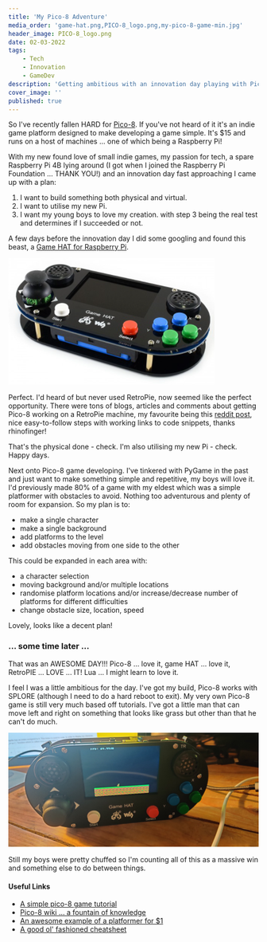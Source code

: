 ```yaml
---
title: 'My Pico-8 Adventure'
media_order: 'game-hat.png,PICO-8_logo.png,my-pico-8-game-min.jpg'
header_image: PICO-8_logo.png
date: 02-03-2022
tags:
    - Tech
    - Innovation
    - GameDev
description: 'Getting ambitious with an innovation day playing with Pico-8 and a Raspberry Pi + Game HAT'
cover_image: ''
published: true
---
```


So I've recently fallen HARD for [Pico-8](https://www.lexaloffle.com/pico-8.php). If you've not heard of it it's an indie game platform designed to make developing a game simple. It's $15 and runs on a host of machines ... one of which being a Raspberry Pi!

With my new found love of small indie games, my passion for tech, a spare Raspberry Pi 4B lying around (I got when I joined the Raspberry Pi Foundation ... THANK YOU!) and an innovation day fast approaching I came up with a plan:
1. I want to build something both physical and virtual.
2. I want to utilise my new Pi.
3. I want my young boys to love my creation.
with step 3 being the real test and determines if I succeeded or not.

A few days before the innovation day I did some googling and found this beast, a [Game HAT for Raspberry Pi](https://www.waveshare.com/game-hat.htm).

![raspberry-pi-game-hat](game-hat.png)

Perfect. I'd heard of but never used RetroPie, now seemed like the perfect opportunity. There were tons of blogs, articles and comments about getting Pico-8 working on a RetroPie machine, my favourite being this [reddit post](https://www.reddit.com/r/RetroPie/comments/lurmu0/pico8_in_retropie_easy_uptodate_tutorial_with/), nice easy-to-follow steps with working links to code snippets, thanks rhinofinger!

That's the physical done - check. I'm also utilising my new Pi - check. Happy days.

Next onto Pico-8 game developing. I've tinkered with PyGame in the past and just want to make something simple and repetitive, my boys will love it. I'd previously made 80% of a game with my eldest which was a simple platformer with obstacles to avoid. Nothing too adventurous and plenty of room for expansion. So my plan is to:
- make a single character
- make a single background
- add platforms to the level
- add obstacles moving from one side to the other

This could be expanded in each area with:
- a character selection
- moving background and/or multiple locations
- randomise platform locations and/or increase/decrease number of platforms for different difficulties
- change obstacle size, location, speed

Lovely, looks like a decent plan!

### ... some time later ...

That was an AWESOME DAY!!! Pico-8 ... love it, game HAT ... love it, RetroPIE ... LOVE ... IT! Lua ... I might learn to love it.

I feel I was a little ambitious for the day. I've got my build, Pico-8 works with SPLORE (although I need to do a hard reboot to exit). My very own Pico-8 game is still very much based off tutorials. I've got a little man that can move left and right on something that looks like grass but other than that he can't do much.

![my-pico-8-game](my-pico-8-game-min.jpg?resize=600,400)

Still my boys were pretty chuffed so I'm counting all of this as a massive win and something else to do between things.

#### Useful Links

- [A simple pico-8 game tutorial](https://tongullman.blogspot.com/2016/10/pico-8-introductory-tutorial.html)
- [Pico-8 wiki ... a fountain of knowledge](https://pico-8.fandom.com/wiki/Wiki)
- [An awesome example of a platformer for $1](https://2darray.itch.io/tinyplatformer)
- [A good ol' fashioned cheatsheet](https://eugene.libguides.com/ld.php?content_id=42775909)